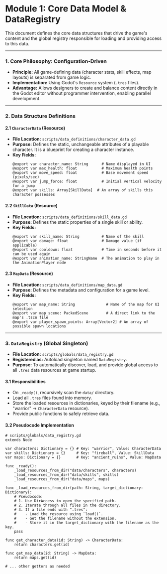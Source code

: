 # Module 1: Core Data Model & DataRegistry

This document defines the core data structures that drive the game's content and the global registry responsible for loading and providing access to this data.

---

### **1. Core Philosophy: Configuration-Driven**

- **Principle:** All game-defining data (character stats, skill effects, map layouts) is separated from game logic.
- **Implementation:** Using Godot's `Resource` system (`.tres` files).
- **Advantage:** Allows designers to create and balance content directly in the Godot editor without programmer intervention, enabling parallel development.

---

### **2. Data Structure Definitions**

#### **2.1 `CharacterData` (Resource)**

- **File Location:** `scripts/data_definitions/character_data.gd`
- **Purpose:** Defines the static, unchangeable attributes of a playable character. It is a blueprint for creating a character instance.
- **Key Fields:**
  ```gdscript
  @export var character_name: String      # Name displayed in UI
  @export var max_health: float           # Maximum health points
  @export var move_speed: float           # Base movement speed (pixels/sec)
  @export var jump_force: float           # Initial vertical velocity for a jump
  @export var skills: Array[SkillData]  # An array of skills this character possesses
  ```

#### **2.2 `SkillData` (Resource)**

- **File Location:** `scripts/data_definitions/skill_data.gd`
- **Purpose:** Defines the static properties of a single skill or ability.
- **Key Fields:**
  ```gdscript
  @export var skill_name: String          # Name of the skill
  @export var damage: float               # Damage value (if applicable)
  @export var cooldown: float             # Time in seconds before it can be used again
  @export var animation_name: StringName  # The animation to play in the AnimationPlayer node
  ```

#### **2.3 `MapData` (Resource)**

- **File Location:** `scripts/data_definitions/map_data.gd`
- **Purpose:** Defines the metadata and configuration for a game level.
- **Key Fields:**
  ```gdscript
  @export var map_name: String              # Name of the map for UI selection
  @export var map_scene: PackedScene        # A direct link to the map's .tscn file
  @export var player_spawn_points: Array[Vector2] # An array of possible spawn locations
  ```

---

### **3. `DataRegistry` (Global Singleton)**

- **File Location:** `scripts/globals/data_registry.gd`
- **Registered as:** Autoload singleton named `DataRegistry`.
- **Purpose:** To automatically discover, load, and provide global access to all `.tres` data resources at game startup.

#### **3.1 Responsibilities**

- On `_ready()`, recursively scan the `data/` directory.
- Load all `.tres` files found into memory.
- Store the loaded resources in dictionaries, keyed by their filename (e.g., "warrior" -> `CharacterData` resource).
- Provide public functions to safely retrieve data.

#### **3.2 Pseudocode Implementation**

```gdscript
# scripts/globals/data_registry.gd
extends Node

var characters: Dictionary = {} # Key: "warrior", Value: CharacterData
var skills: Dictionary = {}     # Key: "fireball", Value: SkillData
var maps: Dictionary = {}       # Key: "ancient_ruins", Value: MapData

func _ready():
    _load_resources_from_dir("data/characters", characters)
    _load_resources_from_dir("data/skills", skills)
    _load_resources_from_dir("data/maps", maps)

func _load_resources_from_dir(path: String, target_dictionary: Dictionary):
    # Pseudocode:
    # 1. Use DirAccess to open the specified path.
    # 2. Iterate through all files in the directory.
    # 3. If a file ends with ".tres":
    #    - Load the resource using `load()`.
    #    - Get the filename without the extension.
    #    - Store it in the target_dictionary with the filename as the key.
    pass

func get_character_data(id: String) -> CharacterData:
    return characters.get(id)

func get_map_data(id: String) -> MapData:
    return maps.get(id)

# ... other getters as needed
```
